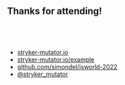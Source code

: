 ## Thanks for attending!

<div class="flex">
    <div class="col">
      <ul style="margin-top: 75px" class="no-list">
        <li><a href="https://stryker-mutator.io">stryker-mutator.io</a></li>
        <li><a href="https://stryker-mutator.io/example">stryker-mutator.io/example</a></li>
        <li><a href="https://github.com/simondel/jsworld-2022">github.com/simondel/jsworld-2022</a></li>
        <li><a href="https://twitter.com/stryker_mutator">@stryker_mutator</a></li>
      </ul>
    </div>
</div>